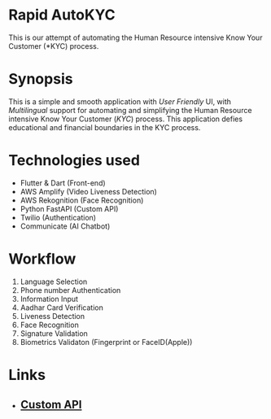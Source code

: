 
# Rapid AutoKYC

This is our attempt of automating the Human Resource intensive Know Your Customer (*KYC) process.  

# Synopsis
This is a simple and smooth application with  *User Friendly* UI, with *Multilingual* support for automating and simplifying  the Human Resource intensive Know Your Customer (*KYC*) process. This application defies educational and financial boundaries in the KYC process. 









# Technologies used

- Flutter & Dart (Front-end)
- AWS Amplify (Video Liveness Detection)
- AWS Rekognition (Face Recognition)
- Python FastAPI (Custom API)
- Twilio (Authentication)
- Communicate (AI Chatbot)

# Workflow
1) Language Selection
2) Phone number Authentication
3) Information Input
4) Aadhar Card Verification
5) Liveness Detection 
6) Face Recognition
7) Signature Validation
8) Biometrics Validaton (Fingerprint or FaceID(Apple))
# Links
- ## [Custom API](https://github.com/Rhustish/autokyc)
